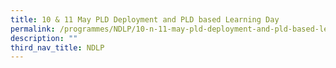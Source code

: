 ```yaml
---
title: 10 & 11 May PLD Deployment and PLD based Learning Day
permalink: /programmes/NDLP/10-n-11-may-pld-deployment-and-pld-based-learning-day
description: ""
third_nav_title: NDLP
---
```

